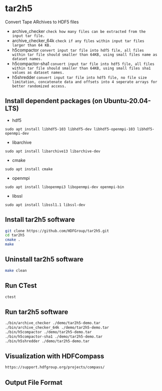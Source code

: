 # tar2h5
Convert Tape ARchives to HDF5 files

* archive_checker
    ```check how many files can be extracted from the input tar file.```
* archive_checker_64k
    ```check if any files within input tar files larger than 64 KB.```
* h5compactor
    ```convert input tar file into hdf5 file, all files within tar file should smaller than 64KB, using small files name as dataset names.```
* h5compactor-sha1
    ```convert input tar file into hdf5 file, all files within tar file should smaller than 64KB, using small files sha1 values as dataset names.```
* h5shredder
    ```convert input tar file into hdf5 file, no file size limitation, concatenate data and offsets into 4 seperate arrays for better randomized access.```

## Install dependent packages (on Ubuntu-20.04-LTS)

* hdf5
``` 
sudo apt install libhdf5-103 libhdf5-dev libhdf5-openmpi-103 libhdf5-openmpi-dev
```
* libarchive
```
sudo apt install libarchive13 libarchive-dev
```      
* cmake
```
sudo apt install cmake
```
* openmpi
```
sudo apt install libopenmpi3 libopenmpi-dev openmpi-bin
```
* libssl
```
sudo apt install libssl1.1 libssl-dev 
```

## Install tar2h5 software

```bash
git clone https://github.com/HDFGroup/tar2h5.git
cd tar2h5
cmake .
make
```

## Uninstall tar2h5 software
```bash
make clean
```

## Run CTest
```bash
ctest
```

## Run tar2h5 software
```bash
./bin/archive_checker ./demo/tar2h5-demo.tar
./bin/archive_checker_64k ./demo/tar2h5-demo.tar
./bin/h5compactor ./demo/tar2h5-demo.tar
./bin/h5compactor-sha1 ./demo/tar2h5-demo.tar
./bin/h5shredder ./demo/tar2h5-demo.tar
```

## Visualization with HDFCompass
```bash
https://support.hdfgroup.org/projects/compass/
```

## Output File Format

